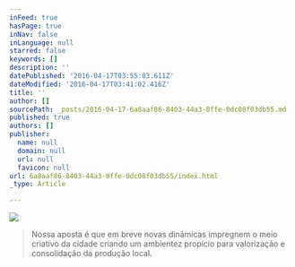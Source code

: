 ```yaml
---
inFeed: true
hasPage: true
inNav: false
inLanguage: null
starred: false
keywords: []
description: ''
datePublished: '2016-04-17T03:55:03.611Z'
dateModified: '2016-04-17T03:41:02.416Z'
title: ''
author: []
sourcePath: _posts/2016-04-17-6a8aaf86-8403-44a3-8ffe-0dc08f03db55.md
published: true
authors: []
publisher:
  name: null
  domain: null
  url: null
  favicon: null
url: 6a8aaf86-8403-44a3-8ffe-0dc08f03db55/index.html
_type: Article

---
```

![](https://the-grid-user-content.s3-us-west-2.amazonaws.com/f5b76cb6-5779-45f7-8ae4-0e5372c65802.jpg)

> Nossa aposta é que em breve novas dinâmicas impregnem o
> meio criativo da cidade criando um ambientez propício para valorização e
> consolidação da produção local.